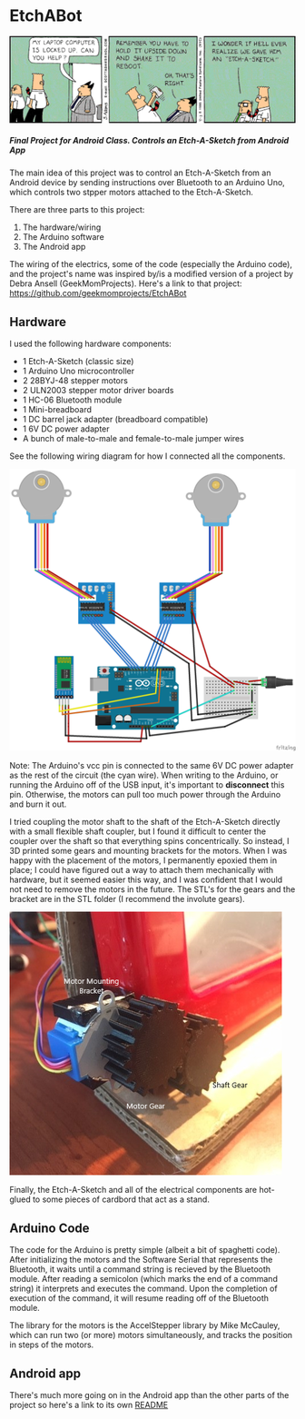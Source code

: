 # EtchABot

![Dilbert Strip](images/Dilbert_Strip.gif)

<h5>Final Project for Android Class. Controls an Etch-A-Sketch from Android App</h5>
 <p>
  The main idea of this project was to control an Etch-A-Sketch from an Android device by sending instructions over Bluetooth to an Arduino Uno, which controls two stpper motors attached to the Etch-A-Sketch. <br>
  
  
  There are three parts to this project:
  <ol>
  <li>The hardware/wiring</li>
  <li>The Arduino software</li>
  <li>The Android app</li> 
  </ol>
  
  The wiring of the electrics, some of the code (especially the Arduino code), and the project's name was 
  inspired by/is a modified version of a project by Debra Ansell (GeekMomProjects). Here's a link to that project: https://github.com/geekmomprojects/EtchABot        
 </p>
 
## Hardware
 <p>
 I used the following hardware components:
 <ul>
 <li>1 Etch-A-Sketch (classic size)</li>
 <li>1 Arduino Uno microcontroller</li>
 <li>2 28BYJ-48 stepper motors</li>
 <li>2 ULN2003 stepper motor driver boards</li>
 <li>1 HC-06 Bluetooth module</li>
 <li>1 Mini-breadboard</li>
 <li>1 DC barrel jack adapter (breadboard compatible)</li>
 <li>1 6V DC power adapter</li>
 <li>A bunch of male-to-male and female-to-male jumper wires</li>
 </ul>
 See the following wiring diagram for how I connected all the components. 
 </p>
 
 ![Wiring Diagram](images/Wiring_Diagram.png)
 
 <p>Note: The Arduino's vcc pin is connected to the same 6V DC power adapter as the rest of the circuit (the cyan wire).
 When writing to the Arduino, or running the Arduino off of the USB input, it's important to <b>disconnect</b> this pin.
 Otherwise, the motors can pull too much power through the Arduino and burn it out.
 
 I tried coupling the motor shaft to the shaft of the Etch-A-Sketch directly with a small flexible shaft coupler, but I
 found it difficult to center the coupler over the shaft so that everything spins concentrically. So instead, I 3D 
 printed some gears and mounting brackets for the motors. When I was happy with the placement of the motors, I 
 permanently epoxied them in place; I could have figured out a way to attach them mechanically with hardware, but it 
 seemed easier this way, and I was confident that I would not need to remove the motors in the future. The STL's for 
 the gears and the bracket are in the STL folder (I recommend the involute gears).
 </p>
 
 ![Motor attached to Etch-A-Sketch](images/Mounted_Gears.png)
 
 <p>Finally, the Etch-A-Sketch and all of the electrical components are hot-glued to some pieces of cardbord that act as 
 a stand.</p>
 
## Arduino Code
<p> 
 The code for the Arduino is pretty simple (albeit a bit of spaghetti code). After initializing the motors and the Software
 Serial that represents the Bluetooth, it waits until a command string is recieved by the Bluetooth module. After reading a 
 semicolon (which marks the end of a command string) it interprets and executes the command. Upon the completion of execution 
 of the command, it will resume reading off of the Bluetooth module. 
 
 The library for the motors is the AccelStepper library by Mike McCauley, which can run two (or more) motors simultaneously, 
 and tracks the position in steps of the motors.
 </p>
 
 ## Android app
 <p>
 There's much more going on in the Android app than the other parts of the project so here's a link to its own <a href="EtchABot/README.md"> README</a>
 </p>

